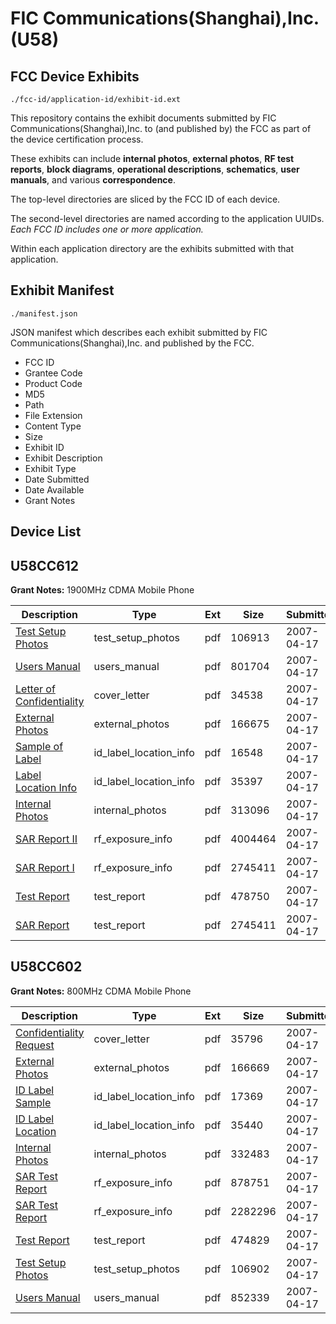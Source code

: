 # FIC Communications(Shanghai),Inc. (U58)
## FCC Device Exhibits

```
./fcc-id/application-id/exhibit-id.ext
```

This repository contains the exhibit documents submitted by FIC Communications(Shanghai),Inc. to (and published by) the FCC as part of the device certification process.

These exhibits can include **internal photos**, **external photos**, **RF test reports**, **block diagrams**, **operational descriptions**, **schematics**, **user manuals**, and various **correspondence**.

The top-level directories are sliced by the FCC ID of each device.

The second-level directories are named according to the application UUIDs. *Each FCC ID includes one or more application.*

Within each application directory are the exhibits submitted with that application. 

## Exhibit Manifest

```
./manifest.json
```

JSON manifest which describes each exhibit submitted by FIC Communications(Shanghai),Inc. and published by the FCC.

- FCC ID
- Grantee Code
- Product Code
- MD5
- Path
- File Extension
- Content Type
- Size
- Exhibit ID
- Exhibit Description
- Exhibit Type
- Date Submitted
- Date Available
- Grant Notes

## Device List
## U58CC612
**Grant Notes:** 1900MHz CDMA Mobile Phone

| Description | Type | Ext | Size | Submitted | Available |
| ----------- | ---- | --- | ---- | --------- | --------- |
| [Test Setup Photos](U58CC612/84e713ec1a5380042c12658ba8561071/781069.pdf) | test_setup_photos | pdf | 106913 | 2007-04-17 | 2007-04-17 |
| [Users Manual](U58CC612/84e713ec1a5380042c12658ba8561071/781070.pdf) | users_manual | pdf | 801704 | 2007-04-17 | 2007-04-17 |
| [Letter of Confidentiality](U58CC612/84e713ec1a5380042c12658ba8561071/781065.pdf) | cover_letter | pdf | 34538 | 2007-04-17 | 2007-04-17 |
| [External Photos](U58CC612/84e713ec1a5380042c12658ba8561071/781064.pdf) | external_photos | pdf | 166675 | 2007-04-17 | 2007-04-17 |
| [Sample of Label](U58CC612/84e713ec1a5380042c12658ba8561071/781066.pdf) | id_label_location_info | pdf | 16548 | 2007-04-17 | 2007-04-17 |
| [Label Location Info](U58CC612/84e713ec1a5380042c12658ba8561071/781067.pdf) | id_label_location_info | pdf | 35397 | 2007-04-17 | 2007-04-17 |
| [Internal Photos](U58CC612/84e713ec1a5380042c12658ba8561071/781072.pdf) | internal_photos | pdf | 313096 | 2007-04-17 | 2007-04-17 |
| [SAR Report II](U58CC612/84e713ec1a5380042c12658ba8561071/781078.pdf) | rf_exposure_info | pdf | 4004464 | 2007-04-17 | 2007-04-17 |
| [SAR Report I](U58CC612/84e713ec1a5380042c12658ba8561071/781073.pdf) | rf_exposure_info | pdf | 2745411 | 2007-04-17 | 2007-04-17 |
| [Test Report](U58CC612/84e713ec1a5380042c12658ba8561071/781068.pdf) | test_report | pdf | 478750 | 2007-04-17 | 2007-04-17 |
| [SAR Report](U58CC612/84e713ec1a5380042c12658ba8561071/781073.pdf) | test_report | pdf | 2745411 | 2007-04-17 | 2007-04-17 |
## U58CC602
**Grant Notes:** 800MHz CDMA Mobile Phone

| Description | Type | Ext | Size | Submitted | Available |
| ----------- | ---- | --- | ---- | --------- | --------- |
| [Confidentiality Request](U58CC602/0cc1143bfa179188bfb35405049a8af5/781085.pdf) | cover_letter | pdf | 35796 | 2007-04-17 | 2007-04-17 |
| [External Photos](U58CC602/0cc1143bfa179188bfb35405049a8af5/781084.pdf) | external_photos | pdf | 166669 | 2007-04-17 | 2007-04-17 |
| [ID Label Sample](U58CC602/0cc1143bfa179188bfb35405049a8af5/781086.pdf) | id_label_location_info | pdf | 17369 | 2007-04-17 | 2007-04-17 |
| [ID Label Location](U58CC602/0cc1143bfa179188bfb35405049a8af5/781087.pdf) | id_label_location_info | pdf | 35440 | 2007-04-17 | 2007-04-17 |
| [Internal Photos](U58CC602/0cc1143bfa179188bfb35405049a8af5/781092.pdf) | internal_photos | pdf | 332483 | 2007-04-17 | 2007-04-17 |
| [SAR Test Report](U58CC602/0cc1143bfa179188bfb35405049a8af5/781093.pdf) | rf_exposure_info | pdf | 878751 | 2007-04-17 | 2007-04-17 |
| [SAR Test Report](U58CC602/0cc1143bfa179188bfb35405049a8af5/781094.pdf) | rf_exposure_info | pdf | 2282296 | 2007-04-17 | 2007-04-17 |
| [Test Report](U58CC602/0cc1143bfa179188bfb35405049a8af5/781088.pdf) | test_report | pdf | 474829 | 2007-04-17 | 2007-04-17 |
| [Test Setup Photos](U58CC602/0cc1143bfa179188bfb35405049a8af5/781089.pdf) | test_setup_photos | pdf | 106902 | 2007-04-17 | 2007-04-17 |
| [Users Manual](U58CC602/0cc1143bfa179188bfb35405049a8af5/781091.pdf) | users_manual | pdf | 852339 | 2007-04-17 | 2007-04-17 |
